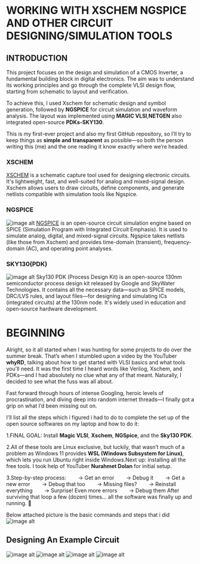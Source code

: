# WORKING WITH XSCHEM NGSPICE AND OTHER CIRCUIT DESIGNING/SIMULATION TOOLS

## INTRODUCTION
This project focuses on the design and simulation of a CMOS Inverter, a fundamental building block in digital electronics. The aim was to understand its working principles and go through the complete VLSI design flow, starting from schematic to layout and verification.

To achieve this, I used Xschem for schematic design and symbol generation, followed by **NGSPICE** for circuit simulation and waveform analysis. The layout was implemented using **MAGIC VLSI**,**NETGEN** also integrated open-source **PDKs-SKY130**.

This is my first-ever project and also my first GitHub repository, so I’ll try to keep things as **simple and transparent** as possible—so both the person writing this (me) and the one reading it know exactly where we’re headed.

### XSCHEM
[XSCHEM](http://repo.hu/projects/xschem/xschem_man/xschem_man.html) is a schematic capture tool used for designing electronic circuits. It's lightweight, fast, and well-suited for analog and mixed-signal design. Xschem allows users to draw circuits, define components, and generate netlists compatible with simulation tools like Ngspice.

### NGSPICE
![image alt](https://upload.wikimedia.org/wikipedia/commons/a/ad/Ngspice_logo.jpg)
[NGSPICE](https://ngspice.sourceforge.io/devel.html) is an open-source circuit simulation engine based on SPICE (Simulation Program with Integrated Circuit Emphasis). It is used to simulate analog, digital, and mixed-signal circuits. Ngspice takes netlists (like those from Xschem) and provides time-domain (transient), frequency-domain (AC), and operating point analyses.

### SKY130(PDK)
![image alt](https://user-images.githubusercontent.com/49194847/138075630-d1bdacac-d37b-45d3-88b5-80f118af37cd.png)
Sky130 PDK (Process Design Kit) is an open-source 130nm semiconductor process design kit released by Google and SkyWater Technologies. It contains all the necessary data—such as SPICE models, DRC/LVS rules, and layout files—for designing and simulating ICs (integrated circuits) at the 130nm node. It's widely used in education and open-source hardware development.

# BEGINNING 
Alright, so it all started when I was hunting for some projects to do over the summer break. That’s when I stumbled upon a video by the YouTuber **whyRD**, talking about how to get started with VLSI basics and what tools you'll need. It was the first time I heard words like Verilog, Xschem, and PDKs—and I had absolutely no clue what any of that meant. Naturally, I decided to see what the fuss was all about.

Fast forward through hours of intense Googling, heroic levels of procrastination, and diving deep into random internet threads—I finally got a grip on what I’d been missing out on.

I'll list all the steps which i figured i had to do to complete the set up of the open source softwares on my laptop and how to do it:

1.FINAL GOAL: Install **Magic VLSI**, **Xschem**, **NGSpice**, and the **Sky130 PDK**.

2.All of these tools are Linux exclusive, but luckily, that wasn’t much of a problem as Windows 11 provides **WSL (Windows Subsystem for Linux)**, which lets you run Ubuntu right inside Windows.Next up: installing all the free tools. I took help of YouTuber **Nurahmet Dolan** for initial setup.

3.Step-by-step process:
  → Get an error
  → Debug it
  → Get a new error
  → Debug that too
  → Missing files?
  → Reinstall everything
  → Surprise! Even more errors
  → Debug them
After surviving that loop a few (dozen) times... all the software was finally up and running. 🎉

Below attached picture is the basic commands and steps that i did
![image alt](https://github.com/saksham19rawat/CMOS_INVERTER/blob/main/CMOS%20INVERTER/WhatsApp%20Image%202025-05-19%20at%2016.47.21_49256d68.jpg?raw=true)


## Designing An Example Circuit
![image alt](https://upload.wikimedia.org/wikipedia/commons/a/ad/Ngspice_logo.jpg)
![image alt](https://upload.wikimedia.org/wikipedia/commons/a/ad/Ngspice_logo.jpg)
![image alt](https://upload.wikimedia.org/wikipedia/commons/a/ad/Ngspice_logo.jpg)
![image alt](https://upload.wikimedia.org/wikipedia/commons/a/ad/Ngspice_logo.jpg)




